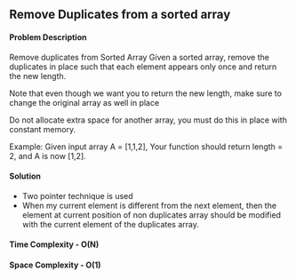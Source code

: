 ## Remove Duplicates from a sorted array

#### Problem Description
Remove duplicates from Sorted Array
Given a sorted array, remove the duplicates in place such that each element appears only once and return the new length.

Note that even though we want you to return the new length, make sure to change the original array as well in place

Do not allocate extra space for another array, you must do this in place with constant memory.

Example:
Given input array A = [1,1,2],
Your function should return length = 2, and A is now [1,2]. 

#### Solution
- Two pointer technique is used
- When my current element is different from the next element, then the element at current position of non duplicates array should be modified with the current element of the duplicates array.

#### Time Complexity - O(N)
#### Space Complexity - O(1)